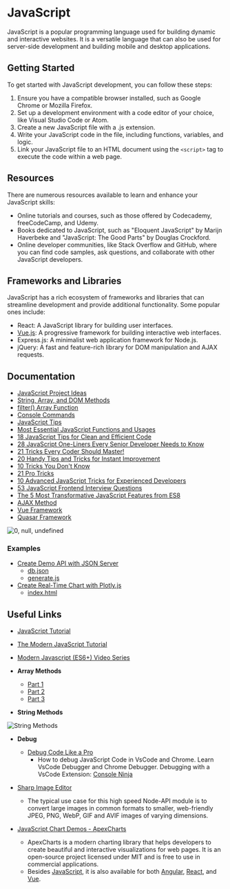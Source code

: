 # JavaScript

JavaScript is a popular programming language used for building dynamic and interactive websites. It is a versatile language that can also be used for server-side development and building mobile and desktop applications.

## Getting Started

To get started with JavaScript development, you can follow these steps:

1. Ensure you have a compatible browser installed, such as Google Chrome or Mozilla Firefox.
2. Set up a development environment with a code editor of your choice, like Visual Studio Code or Atom.
3. Create a new JavaScript file with a .js extension.
4. Write your JavaScript code in the file, including functions, variables, and logic.
5. Link your JavaScript file to an HTML document using the `<script>` tag to execute the code within a web page.

## Resources

There are numerous resources available to learn and enhance your JavaScript skills:

- Online tutorials and courses, such as those offered by Codecademy, freeCodeCamp, and Udemy.
- Books dedicated to JavaScript, such as "Eloquent JavaScript" by Marijn Haverbeke and "JavaScript: The Good Parts" by Douglas Crockford.
- Online developer communities, like Stack Overflow and GitHub, where you can find code samples, ask questions, and collaborate with other JavaScript developers.

## Frameworks and Libraries

JavaScript has a rich ecosystem of frameworks and libraries that can streamline development and provide additional functionality. Some popular ones include:

- React: A JavaScript library for building user interfaces.
- [Vue.js](./vue): A progressive framework for building interactive web interfaces.
- Express.js: A minimalist web application framework for Node.js.
- jQuery: A fast and feature-rich library for DOM manipulation and AJAX requests.

## Documentation

- [JavaScript Project Ideas](./project.ideas.md)
- [String, Array, and DOM Methods](./string.array.dom.methods.md)
- [filter() Array Function](./filter.array.function.md)
- [Console Commands](./console.commands.md)
- [JavaScript Tips](./js.tips.md)
- [Most Essential JavaScript Functions and Usages](./most.essential.js.functions.md)
- [18 JavaScript Tips for Clean and Efficient Code](./18.tips.for.clean.code.md)
- [28 JavaScript One-Liners Every Senior Developer Needs to Know](./28.js.one.liners.md)
- [21 Tricks Every Coder Should Master!](./21.tricks.md)
- [20 Handy Tips and Tricks for Instant Improvement](./20.handy.tips.md)
- [10 Tricks You Don't Know](./10.tricks.md)
- [21 Pro Tricks](./21.pro.tricks.md)
- [10 Advanced JavaScript Tricks for Experienced Developers](./10.advanced.tricks.md)
- [53 JavaScript Frontend Interview Questions](./53.js.interview.ques.md)
- [The 5 Most Transformative JavaScript Features from ES8](./5.js.features.es8.md)
- [AJAX Method](./ajax.md)
- [Vue Framework](./vue/README.md)
- [Quasar Framework](./quasar/README.md)

![0, null, undefined](https://pbs.twimg.com/media/GTYpSkCXkAAlmuc?format=jpg&name=large)

### Examples

- [Create Demo API with JSON Server](./examples/demo-server/README.md)
  - [db.json](./examples/demo-server/db.json)
  - [generate.js](./examples/demo-server/generate.js)
- [Create Real-Time Chart with Plotly.js](./examples/real-time-chart/README.md)
  - [index.html](./examples/real-time-chart/index.html)

## Useful Links

- [JavaScript Tutorial](https://www.koderhq.com/tutorial/javascript/)
- [The Modern JavaScript Tutorial](https://tr.javascript.info/)
- [Modern Javascript (ES6+) Video Series](https://www.youtube.com/watch?v=4ynLm0TaK1w&list=PLFAU47Id44XElZTM3G8S8YydhPbfAJ-N0)
- **Array Methods**
  - [Part 1](https://pbs.twimg.com/media/F1JMuvIWwAA6bIj?format=jpg&name=900x900)
  - [Part 2](https://pbs.twimg.com/media/F1JMvocWcAIDozh?format=jpg&name=small)
  - [Part 3](https://pbs.twimg.com/media/F1JMwXcXsAAoowX?format=jpg&name=small)

- **String Methods**

![String Methods](https://pbs.twimg.com/media/F92zI0pXcAAV3IV?format=jpg&name=large)

- **Debug**
  - [Debug Code Like a Pro](https://www.youtube.com/watch?v=uUDRh7D5Z0c)
    - How to debug JavaScript Code in VsCode and Chrome. Learn VsCode Debugger and Chrome Debugger. Debugging with a VsCode Extension: [Console Ninja](https://console-ninja.com/)

- [Sharp Image Editor](https://github.com/lovell/sharp)
  - The typical use case for this high speed Node-API module is to convert large images in common formats to smaller, web-friendly JPEG, PNG, WebP, GIF and AVIF images of varying dimensions.

- [JavaScript Chart Demos - ApexCharts](https://apexcharts.com/javascript-chart-demos/)
  - ApexCharts is a modern charting library that helps developers to create beautiful and interactive visualizations for web pages. It is an open-source project licensed under MIT and is free to use in commercial applications.
  - Besides [JavaScript](https://apexcharts.com/javascript-chart-demos/), it is also available for both [Angular](https://apexcharts.com/angular-chart-demos/), [React](https://apexcharts.com/react-chart-demos/), and [Vue](https://apexcharts.com/vue-chart-demos/).
